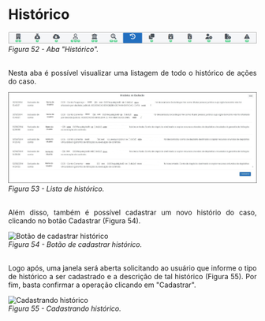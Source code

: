 # Histórico

![Aba "Histórico"](img/AbaHistórico.png)<br>
*Figura 52 - Aba "Histórico".* <br><br>

<p style="text-align: justify;">Nesta aba é possível visualizar uma listagem de todo o histórico de ações do caso.</p>

![Lista de histórico](img/Histórico.jpg)<br>
*Figura 53 - Lista de histórico.* <br><br>

<p style="text-align: justify;">Além disso, também é possível cadastrar um novo histório do caso, clicando no botão Cadastrar (Figura 54).  </p>

![Botão de cadastrar histórico](img/HistóricoCadastrar.jpg)<br>
*Figura 54 - Botão de cadastrar histórico.* <br><br>

<p style="text-align: justify;">Logo após, uma janela será aberta solicitando ao usuário que informe o tipo de histórico a ser cadastrado e a descrição de tal histórico (Figura 55). Por fim, basta confirmar a operação clicando em "Cadastrar". </p>

![Cadastrando histórico](img/CadastrandoHistórico.png)<br>
*Figura 55 - Cadastrando histórico.* <br><br>




